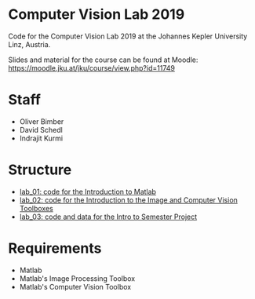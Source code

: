 # Computer Vision Lab 2019
Code for the Computer Vision Lab 2019 at the Johannes Kepler University Linz, Austria.

Slides and material for the course can be found at Moodle:
https://moodle.jku.at/jku/course/view.php?id=11749


# Staff
 * Oliver Bimber
 * David Schedl 
 * Indrajit Kurmi


# Structure
 * [lab_01: code for the Introduction to Matlab](./lab_02/)
 * [lab_02: code for the Introduction to the Image and Computer Vision Toolboxes](./lab_02/)
 * [lab_03: code and data for the Intro to Semester Project](./lab_03)
   
# Requirements

* Matlab 
* Matlab's Image Processing Toolbox
* Matlab's Computer Vision Toolbox

